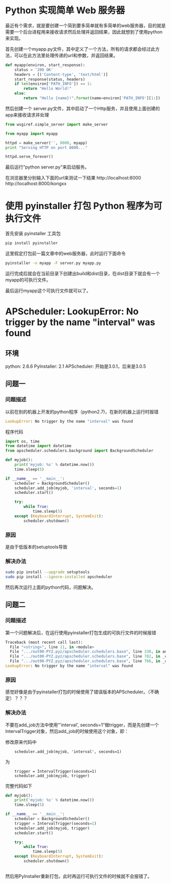 # Python 实现简单 Web 服务器

最近有个需求，就是要创建一个简到要多简单就有多简单的web服务器，目的就是需要一个后台进程用来接收请求然后处理并返回结果，因此就想到了使用python来实现。

首先创建一个myapp.py文件，其中定义了一个方法，所有的请求都会经过此方法，可以在此方法里处理传递的url和参数，并返回结果。
``` python
def myapp(environ, start_response):
    status = '200 OK'
    headers = [('Content-type', 'text/html')]
    start_response(status, headers)
    if len(environ['PATH_INFO']) == 1:
        return "Hello World!"
    else:
        return "Hello {name}!".format(name=environ['PATH_INFO'][1:])
```

然后创建一个 server.py文件，其中启动了一个Http服务，并且使用上面创建的app来接收请求并处理
``` python
from wsgiref.simple_server import make_server

from myapp import myapp

httpd = make_server('', 8000, myapp)
print "Serving HTTP on port 8000..."

httpd.serve_forever()
```

最后运行“python server.py”来启动服务。

在浏览器里分别输入下面的url来测试一下结果
http://localhost:8000
http://localhost:8000/kongxx


# 使用 pyinstaller 打包 Python 程序为可执行文件

首先安装 pyinstaller 工具包
``` bash
pip install pyinstaller
```

这里假定打包前一篇文章中的web服务器，此时运行下面命令
``` bash
pyinstaller -n myapp -F server.py myapp.py
```
运行完成后就会在当前目录下创建出build和dist目录，在dist目录下就会有一个myapp的可执行文件。

最后运行myapp这个可执行文件就可以了。

# APScheduler: LookupError: No trigger by the name "interval" was found

## 环境
python: 2.6.6
PyInstaller: 2.1
APScheduler: 开始是3.0.1，后来是3.0.5

## 问题一

### 问题描述

以前在别的机器上开发的python程序（python2.7)，在新的机器上运行时报错
``` python
LookupError: No trigger by the name "interval" was found
```

程序代码
``` python
import os, time
from datetime import datetime
from apscheduler.schedulers.background import BackgroundScheduler

def myjob():
    print('myjob: %s' % datetime.now())
    time.sleep(5)

if __name__ == '__main__':
    scheduler = BackgroundScheduler()
    scheduler.add_job(myjob, 'interval', seconds=1)
    scheduler.start()

    try:
        while True:
            time.sleep(5)
    except (KeyboardInterrupt, SystemExit):
        scheduler.shutdown()
```

### 原因
是由于低版本的setuptools导致

### 解决办法
``` bash
sudo pip install --upgrade setuptools
sudo pip install --ignore-installed apscheduler
```

然后再次运行上面的python代码，问题解决。

## 问题二

### 问题描述

第一个问题解决后，在运行使用pyinstaller打包生成的可执行文件的时候报错
``` python
Traceback (most recent call last):
  File "<string>", line 11, in <module>
  File ".../out00-PYZ.pyz/apscheduler.schedulers.base", line 330, in add_job
  File ".../out00-PYZ.pyz/apscheduler.schedulers.base", line 782, in _create_trigger
  File ".../out00-PYZ.pyz/apscheduler.schedulers.base", line 766, in _create_plugin_instance
LookupError: No trigger by the name "interval" was found
```

### 原因
感觉好像是由于pyinstaller打包的时候使用了错误版本的APScheduler。（不确定）？？？

### 解决办法

不要在add_job方法中使用“'interval', seconds=1”做trigger，而是先创建一个IntervalTrigger对象，然后add_job的时候使用这个对象，即：

修改原来代码中
```
    scheduler.add_job(myjob, 'interval', seconds=1)
```
为
```
    trigger = IntervalTrigger(seconds=1)
    scheduler.add_job(myjob, trigger)
```

完整代码如下
``` python
def myjob():
    print('myjob: %s' % datetime.now())
    time.sleep(5)

if __name__ == '__main__':
    scheduler = BackgroundScheduler()
    trigger = IntervalTrigger(seconds=1)
    scheduler.add_job(myjob, trigger)
    scheduler.start()

    try:
        while True:
            time.sleep(5)
    except (KeyboardInterrupt, SystemExit):
        scheduler.shutdown()
 

```

然后用PyInstaller重新打包，此时再运行可执行文件的时候就不会报错了。
